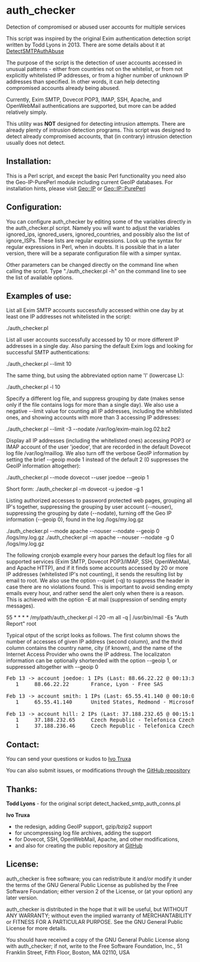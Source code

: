 auth_checker
============

Detection of compromised or abused user accounts for multiple services

This script was inspired by the original Exim authentication detection script 
written by Todd Lyons in 2013. There are some details about it at 
[DetectSMTPAuthAbuse](https://github.com/Exim/exim/wiki/DetectSMTPAuthAbuse)

The purpose of the script is the detection of user accounts accessed in unusual 
patterns - either from countries not on the whitelist, or from not explicitly 
whitelisted IP addresses, or from a higher number of unknown IP addresses than 
specified. In other words, it can help detecting compromised accounts already 
being abused.

Currently, Exim SMTP, Dovecot POP3, IMAP, SSH, Apache, and OpenWebMail 
authentications are supported, but more can be added relatively simply.

This utility was **NOT** designed for detecting intrusion attempts. There are 
already plenty of intrusion detection programs. This script was designed to detect 
already compromised accounts, that (in contrary) intrusion detection usually does 
not detect.


Installation:
-------------
This is a Perl script, and except the basic Perl functionality you need also the 
Geo-IP-PurePerl module including current GeoIP databases. For installation hints,
please visit [Geo::IP](http://search.cpan.org/~borisz/Geo-IP-1.43/lib/Geo/IP.pm) or [Geo::IP::PurePerl](http://search.cpan.org/~borisz/Geo-IP-PurePerl-1.25/lib/Geo/IP/PurePerl.pm)


Configuration:
--------------

You can configure auth_checker by editing some of the variables directly in the 
auth\_checker.pl script. Namely you will want to adjust the variables ignored\_ips,
ignored\_users, ignored\_countries, and possibly also the list of ignore_ISPs. 
These lists are regular expressions. Look up the syntax for regular expressions 
in Perl, when in doubts. It is possible that in a later version, there will be
a separate configuration file with a simper syntax.

Other parameters can be changed directly on the command line when calling the script.
Type "./auth_checker.pl -h" on the command line to see the list of available
options.


Examples of use:
----------------

List all Exim SMTP accounts successfully accessed within one day by at least one 
IP addresses not whitelisted in the script:

./auth_checker.pl

List all user accounts successfully accessed by 10 or more different IP addresses 
in a single day. Also parsing the default Exim logs and looking for successful SMTP 
authentications:

./auth_checker.pl --limit 10

The same thing, but using the abbreviated option name 'l' (lowercase L):

./auth_checker.pl -l 10

Specify a different log file, and suppress grouping by date (makes sense only if the
file contains logs for more than a single day). We also use a negative --limit value 
for counting all IP addresses, including the whitelisted ones, and showing accounts
with more than 3 accessing IP addresses:

./auth_checker.pl --limit -3 --nodate /var/log/exim-main.log.02.bz2

Display all IP addresses (including the whitelisted ones) accessing POP3 or IMAP account 
of the user 'joedoe', that are recorded in the default Dovecot log file /var/log/maillog.
We also turn off the verbose GeoIP information by setting the brief --geoip mode 1
instead of the default 2 (0 suppresses the GeoIP information altogether):

./auth_checker.pl --mode dovecot --user joedoe --geoip 1

Short form: ./auth_checker.pl -m dovecot -u joedoe -g 1

Listing authorized accesses to password protected web pages, grouping all IP's together,
suppressing the grouping by user account (--nouser), suppressing the grouping by date
(--nodate), turning off the Geo IP information (--geoip 0), found in the log /logs/my.log.gz

./auth_checker.pl --mode apache --nouser --nodate --geoip 0 /logs/my.log.gz
./auth_checker.pl -m apache --nouser --nodate -g 0 /logs/my.log.gz

The following cronjob example every hour parses the default log files for all supported 
services (Exim SMTP, Dovecot POP3/IMAP, SSH, OpenWebMail, and Apache HTTP), and if it 
finds some accounts accessed by 20 or more IP addresses (whitelisted IP's not counting), 
it sends the resulting list by email to root. We also use the option --quiet (-q) to 
suppress the header in case there are no violations found. This is important to avoid 
sending empty emails every hour, and rather send the alert only when there is a reason.
This is achieved with the option -E at mail (suppression of sending empty messages).

55 * * * * /my/path/auth_checker.pl -l 20 -m all -q | /usr/bin/mail -Es "Auth Report" root


Typical otput of the script looks as follows. The first column shows the number of 
accesses of given IP address (second column), and the thrid column contains the 
country name, city (if known), and the name of the Internet Access Provider who
owns the IP address. The localizaton information can be optionally shortended with
the option --geoip 1, or suppressed altogether with --geoip 0

<pre>
Feb 13 -> account joedoe: 1 IPs (Last: 88.66.22.22 @ 00:13:34)
   1     88.66.22.22       France, Lyon - Free SAS
 
Feb 13 -> account smith: 1 IPs (Last: 65.55.41.140 @ 00:10:05)
   1     65.55.41.140      United States, Redmond - Microsoft Corporation

Feb 13 -> account hill: 2 IPs (Last: 37.188.232.65 @ 00:15:16)
   1     37.188.232.65     Czech Republic - Telefonica Czech Republic, a.s.
   1     37.188.236.46     Czech Republic - Telefonica Czech Republic, a.s.
</pre>


Contact:
--------

You can send your questions or kudos to [Ivo Truxa](mailto:truxa@truxoft.com)

You can also submit issues, or modifications through the [GitHub repository](https://github.com/truxoft/auth_checker/)


Thanks:
-------

**Todd Lyons** - for the original script detect_hacked_smtp_auth_conns.pl

**Ivo Truxa**  
   - the redesign, adding GeoIP support, gzip/bzip2 support
   - for uncompressing log file archives, adding the support
   - for Dovecot, SSH, OpenWebMail, Apache, and other modifications, 
   - and also for creating the public repository at [GitHub](https://github.com/truxoft/auth_checker)



License:
--------

auth_checker is free software; you can redistribute it and/or modify it under the
terms of the GNU General Public License as published by the Free Software
Foundation; either version 2 of the License, or (at your option) any later
version.

auth_checker is distributed in the hope that it will be useful, but WITHOUT ANY
WARRANTY; without even the implied warranty of MERCHANTABILITY or FITNESS FOR A
PARTICULAR PURPOSE. See the GNU General Public License for more details.

You should have received a copy of the GNU General Public License along with
auth_checker; if not, write to the Free Software Foundation, Inc., 51 Franklin
Street, Fifth Floor, Boston, MA 02110, USA

